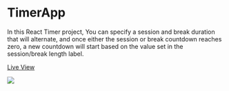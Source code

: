 # TimerApp
In this React Timer project, You can specify a session and break duration that will alternate, and once either the session or break countdown reaches zero, a new countdown will start based on the value set in the session/break length label.

[Live View](https://ckhgueye.github.io/TimerApp/)

<img src="https://user-images.githubusercontent.com/83069563/216318271-0949197f-fe5c-4014-960c-99530b042d9a.png">
